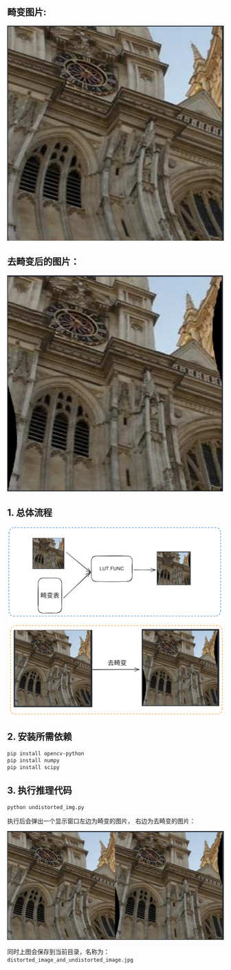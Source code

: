 ## 畸变图片:

<img src="./README.assets/image-20240819173746385.png" alt="image-20240819173746385" style="zoom:80%;" />

## 去畸变后的图片：

<img src="./README.assets/image-20240819173800961.png" alt="image-20240819173800961" style="zoom:80%;" />

## 1. 总体流程

![image-20240819174215839](./README.assets/image-20240819174215839.png)

## 2. 安装所需依赖

```shell
pip install opencv-python 
pip install numpy 
pip install scipy
```

## 3. 执行推理代码

```shell
python undistorted_img.py
```

执行后会弹出一个显示窗口左边为畸变的图片， 右边为去畸变的图片：

![image-20240819173941268](./README.assets/image-20240819173941268.png)

同时上图会保存到当前目录，名称为：`distorted_image_and_undistorted_image.jpg`



